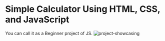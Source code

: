 # Simple Calculator Using HTML, CSS, and JavaScript
 You can call it as a Beginner project of JS.
![project-showcasing](https://github.com/Ajmain-Fayek/Simple-Calculator-Using-HTML-CSS-and-JavaScript/assets/87541756/8579b713-b674-40d9-9ac8-1b56830b62aa)

